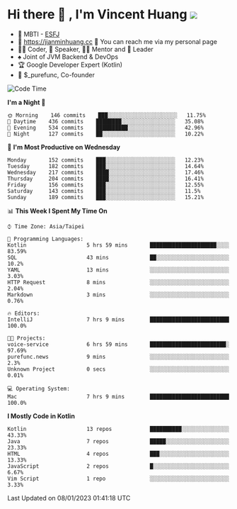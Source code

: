 # Hi there 👋 , I'm Vincent Huang ![](https://komarev.com/ghpvc/?username=Jian-Min-Huang)
- 👀 MBTI - [ESFJ](https://www.16personalities.com/esfj-personality)
- 💎 https://jianminhuang.cc 🙋 You can reach me via my personal page
- 👨‍💻 Coder, 🎤 Speaker, 👨‍🏫 Mentor and 🚀 Leader
- ♠️ Joint of JVM Backend & DevOps
- 🏆 Google Developer Expert (Kotlin)
- 💼 $_purefunc, Co-founder

<!--START_SECTION:waka-->
![Code Time](http://img.shields.io/badge/Code%20Time-1%2C415%20hrs%2051%20mins-blue)

**I'm a Night 🦉** 

```text
🌞 Morning    146 commits    ███░░░░░░░░░░░░░░░░░░░░░░   11.75% 
🌆 Daytime    436 commits    ████████░░░░░░░░░░░░░░░░░   35.08% 
🌃 Evening    534 commits    ██████████░░░░░░░░░░░░░░░   42.96% 
🌙 Night      127 commits    ██░░░░░░░░░░░░░░░░░░░░░░░   10.22%

```
📅 **I'm Most Productive on Wednesday** 

```text
Monday       152 commits    ███░░░░░░░░░░░░░░░░░░░░░░   12.23% 
Tuesday      182 commits    ███░░░░░░░░░░░░░░░░░░░░░░   14.64% 
Wednesday    217 commits    ████░░░░░░░░░░░░░░░░░░░░░   17.46% 
Thursday     204 commits    ████░░░░░░░░░░░░░░░░░░░░░   16.41% 
Friday       156 commits    ███░░░░░░░░░░░░░░░░░░░░░░   12.55% 
Saturday     143 commits    ███░░░░░░░░░░░░░░░░░░░░░░   11.5% 
Sunday       189 commits    ███░░░░░░░░░░░░░░░░░░░░░░   15.21%

```


📊 **This Week I Spent My Time On** 

```text
⌚︎ Time Zone: Asia/Taipei

💬 Programming Languages: 
Kotlin                   5 hrs 59 mins       █████████████████████░░░░   83.59% 
SQL                      43 mins             ██░░░░░░░░░░░░░░░░░░░░░░░   10.2% 
YAML                     13 mins             ░░░░░░░░░░░░░░░░░░░░░░░░░   3.03% 
HTTP Request             8 mins              ░░░░░░░░░░░░░░░░░░░░░░░░░   2.04% 
Markdown                 3 mins              ░░░░░░░░░░░░░░░░░░░░░░░░░   0.76%

🔥 Editors: 
IntelliJ                 7 hrs 9 mins        █████████████████████████   100.0%

🐱‍💻 Projects: 
voice-service            6 hrs 59 mins       ████████████████████████░   97.69% 
purefunc.news            9 mins              ░░░░░░░░░░░░░░░░░░░░░░░░░   2.3% 
Unknown Project          0 secs              ░░░░░░░░░░░░░░░░░░░░░░░░░   0.01%

💻 Operating System: 
Mac                      7 hrs 9 mins        █████████████████████████   100.0%

```

**I Mostly Code in Kotlin** 

```text
Kotlin                   13 repos            ██████████░░░░░░░░░░░░░░░   43.33% 
Java                     7 repos             █████░░░░░░░░░░░░░░░░░░░░   23.33% 
HTML                     4 repos             ███░░░░░░░░░░░░░░░░░░░░░░   13.33% 
JavaScript               2 repos             █░░░░░░░░░░░░░░░░░░░░░░░░   6.67% 
Vim Script               1 repo              ░░░░░░░░░░░░░░░░░░░░░░░░░   3.33%

```



 Last Updated on 08/01/2023 01:41:18 UTC
<!--END_SECTION:waka-->

